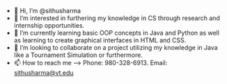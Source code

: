 - 👋 Hi, I’m @sithusharma
- 👀 I’m interested in furthering my knowledge in CS through research and internship opportunities.
- 🌱 I’m currently learning basic OOP concepts in Java and Python as well as learning to create graphical interfaces in HTML and CSS.
- 💞️ I’m looking to collaborate on a project utilizing my knowledge in Java like a Tournament Simulation or furthermore.
- 📫 How to reach me --> Phone: 980-328-6913.  Email: sithusharma@vt.edu

<!---
sithusharma/sithusharma is a ✨ special ✨ repository because its `README.md` (this file) appears on your GitHub profile.
You can click the Preview link to take a look at your changes.
--->
